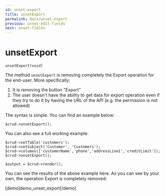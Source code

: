 ```yaml
---
id: unset-export
title: unsetExport
permalink: docs/unset-export
previous: unset-edit-fields
next: unset-fields
---
```


# unsetExport

<pre><code class="language-php">unsetExport(void)</code></pre>
The method <code>unsetExport</code> is removing completely the Export operation for the end-user. More specifically:
<ol>
   <li>It is removing the button "Export"</li>
   <li>The user doesn't have the ability to get data for export operation even if they try to do it by having the URL of the API (e.g. the permission is not allowed)</li>
</ol>

The syntax is simple. You can find an example below:
<pre><code class="language-php">$crud->unsetExport();</code></pre>

You can also see a full working example:

<pre><code class="language-php">$crud->setTable('customers');
$crud->setSubject('Customer', 'Customers');
$crud->columns(['customerName','phone','addressLine1','creditLimit']);
$crud->unsetExport();

$output = $crud->render();</code></pre>

You can see the results of the above example here. As you can see by your own, the operation Export is completely removed:

[demo]demo_unset_export[/demo]
